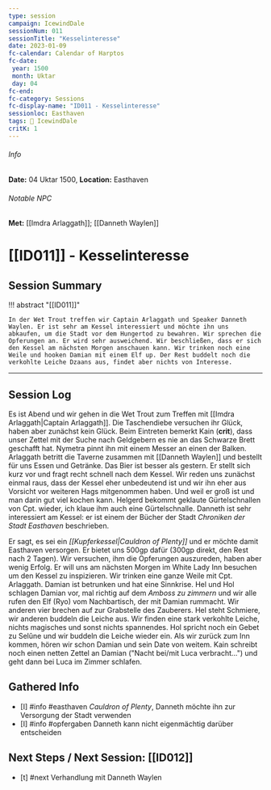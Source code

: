 ```yaml
---
type: session
campaign: IcewindDale
sessionNum: 011
sessionTitle: "Kesselinteresse"
date: 2023-01-09
fc-calendar: Calendar of Harptos
fc-date:
 year: 1500
 month: Uktar
 day: 04
fc-end:
fc-category: Sessions
fc-display-name: "ID011 - Kesselinteresse"
sessionloc: Easthaven
tags: 📅 IcewindDale
critK: 1
---
```

###### Info
**Date:** 04 Uktar 1500, **Location:** Easthaven
###### Notable NPC
**Met:** [[Imdra Arlaggath]]; [[Danneth Waylen]]
# [[ID011]] - Kesselinteresse
## Session Summary
!!! abstract "[[ID011]]"
    
    In der Wet Trout treffen wir Captain Arlaggath und Speaker Danneth Waylen. Er ist sehr am Kessel interessiert und möchte ihn uns abkaufen, um die Stadt vor dem Hungertod zu bewahren. Wir sprechen die Opferungen an. Er wird sehr ausweichend. Wir beschließen, dass er sich den Kessel am nächsten Morgen anschauen kann. Wir trinken noch eine Weile und hooken Damian mit einem Elf up. Der Rest buddelt noch die verkohlte Leiche Dzaans aus, findet aber nichts von Interesse.

---
## Session Log
Es ist Abend und wir gehen in die Wet Trout zum Treffen mit [[Imdra Arlaggath|Captain Arlaggath]]. Die Taschendiebe versuchen ihr Glück, haben aber zunächst kein Glück. Beim Eintreten bemerkt Kain (**crit**), dass unser Zettel mit der Suche nach Geldgebern es nie an das Schwarze Brett geschafft hat. Nymetra pinnt ihn mit einem Messer an einen der Balken. Arlaggath betritt die Taverne zusammen mit [[Danneth Waylen]] und bestellt für uns Essen und Getränke. Das Bier ist besser als gestern. Er stellt sich kurz vor und fragt recht schnell nach dem Kessel. Wir reden uns zunächst einmal raus, dass der Kessel eher unbedeutend ist und wir ihn eher aus Vorsicht vor weiteren Hags mitgenommen haben. Und weil er groß ist und man darin gut viel kochen kann. Helgerd bekommt geklaute Gürtelschnallen von Cpt. wieder, ich klaue ihm auch eine Gürtelschnalle. Danneth ist sehr interessiert am Kessel: er ist einem der Bücher der Stadt *Chroniken der Stadt Easthaven* beschrieben.

Er sagt, es sei ein *[[Kupferkessel|Cauldron of Plenty]]* und er möchte damit Easthaven versorgen. Er bietet uns 500gp dafür (300gp direkt, den Rest nach 2 Tagen). Wir versuchen, ihm die Opferungen auszureden, haben aber wenig Erfolg. Er will uns am nächsten Morgen im White Lady Inn besuchen um den Kessel zu inspizieren. Wir trinken eine ganze Weile mit Cpt. Arlaggath. Damian ist betrunken und hat eine Sinnkrise. Hel und Hol schlagen Damian vor, mal richtig auf dem *Amboss zu zimmern* und wir alle rufen den Elf (Ryo) vom Nachbartisch, der mit Damian rummacht. Wir anderen vier brechen auf zur Grabstelle des Zauberers. Hel steht Schmiere, wir anderen buddeln die Leiche aus. Wir finden eine stark verkohlte Leiche, nichts magisches und sonst nichts spannendes. Hol spricht noch ein Gebet zu Selûne und wir buddeln die Leiche wieder ein. Als wir zurück zum Inn kommen, hören wir schon Damian und sein Date von weitem. Kain schreibt noch einen netten Zettel an Damian ("Nacht bei/mit Luca verbracht...") und geht dann bei Luca im Zimmer schlafen.

## Gathered Info
- [I] #info #easthaven *Cauldron of Plenty*, Danneth möchte ihn zur Versorgung der Stadt verwenden
- [I] #info #opfergaben Danneth kann nicht eigenmächtig darüber entscheiden

## Next Steps / Next Session: [[ID012]]
- [t] #next Verhandlung mit Danneth Waylen
